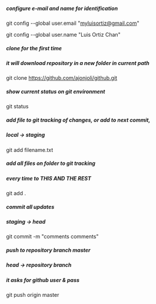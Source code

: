 ##### configure e-mail and name for identification

git config --global user.email "myluisortiz@gmail.com"

git config --global user.name "Luis Ortiz Chan"

##### clone for the first time
##### it will download repository in a new folder in current path

git clone https://github.com/ajonjoli/github.git

##### show current status on git environment

git status

##### add file to git tracking of changes, or add to next commit,
##### local -> staging

git add filename.txt

##### add all files on folder to git tracking
##### every time to THIS AND THE REST
git add .

##### commit all updates
##### staging -> head

git commit -m "comments comments"

##### push to repository branch master
##### head -> repository branch
##### it asks for github user & pass

git push origin master
